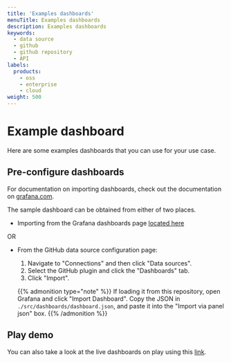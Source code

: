 ```yaml
---
title: 'Examples dashboards'
menuTitle: Examples dashboards
description: Examples dashboards
keywords:
  - data source
  - github
  - github repository
  - API
labels:
  products:
    - oss
    - enterprise
    - cloud
weight: 500
---
```


# Example dashboard

Here are some examples dashboards that you can use for your use case.

## Pre-configure dashboards

For documentation on importing dashboards, check out the documentation on [grafana.com](https://grafana.com/docs/grafana/latest/reference/export_import/#importing-a-dashboard).

The sample dashboard can be obtained from either of two places.

- Importing from the Grafana dashboards page [located here](https://grafana.com/grafana/dashboards/14000)

OR

- From the GitHub data source configuration page:

  1. Navigate to "Connections" and then click "Data sources".
  1. Select the GitHub plugin and click the "Dashboards" tab.
  1. Click "Import".

  {{% admonition type="note" %}}
  If loading it from this repository, open Grafana and click "Import Dashboard". Copy the JSON in `./src/dashboards/dashboard.json`, and paste it into the "Import via panel json" box.
  {{% /admonition %}}

## Play demo

You can also take a look at the live dashboards on play using this [link](https://play.grafana.org/dashboards/f/bb613d16-7ee5-4cf4-89ac-60dd9405fdd7/demo-github).
